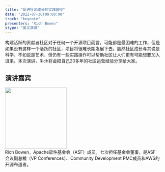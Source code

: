 ```yaml
---
title: "促进社区成长的实践路径"
date: "2022-07-30T09:00:00" 
track: "keynote"
presenters: "Rich Bowen"
stype: "英文演讲"
---
```


构建活跃的贡献者社区对于任何一个开源项目而言，可能都是最困难的工作，但是如果没有这样一个活跃的社区，项目将很难长期发展下去。虽然社区成长与其说是科学，不如说是艺术，但仍有一些实践操作可以帮助社区让人们更有可能想要加入进来。本次演讲，Rich将会把自己20多年的社区运营经验分享给大家。

## 演讲嘉宾
<img src="images/speaker/2003.png" width="200" />
<br>
Rich Bowen，Apache软件基金会（ASF）成员，七次担任基金会董事，是ASF会议副总裁（VP Conferences）、Community Development PMC成员和AWS的开源布道者。
